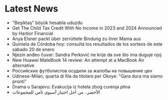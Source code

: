 # Latest News
-  "Beşiktaş" böyük hesabla uduzdu
-  Get The Child Tax Credit With No Income in 2023 and 2024 Announced by Harbor Financial
-  Anya Elsner packt über zerrüttete Bindung zu ihrer Mama aus
-  Quiniela de Córdoba hoy: consultá los resultados de los sorteos de este sábado 20 de enero
-  Njezin anđeo čuvar: Sandra Perković ne krije da sve što ima duguje njoj
-  New Huawei MateBook 14 review: An attempt at a MacBook Air alternative
-  Российских футболистов осудили за жалобы на повышение цен
-  Udinese-Milan, quarta di fila da titolare per Okoye: "Gara dura ma siamo pronti"
-  Drama u Sarajevu: Evakucija iz hotela zbog curenja plina
-  الأخضر.. من أجل اجتياز آسيوي ثامن للمجموعات
